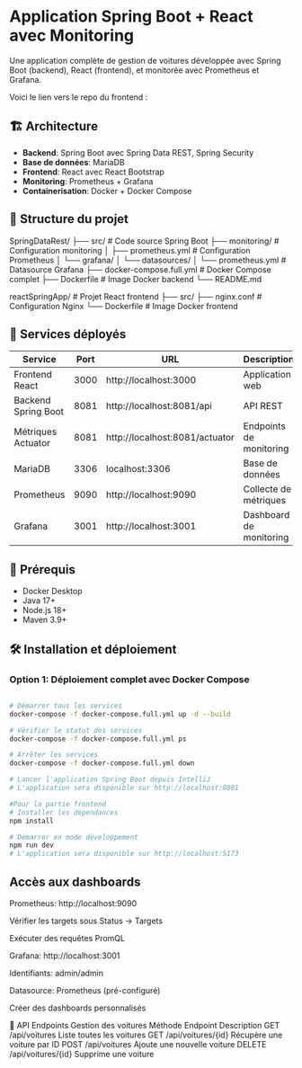 # Application Spring Boot + React avec Monitoring

Une application complète de gestion de voitures développée avec Spring Boot (backend), React (frontend), et monitorée avec Prometheus et Grafana.

Voici le lien vers le repo du frontend : 

## 🏗️ Architecture

- **Backend**: Spring Boot avec Spring Data REST, Spring Security
- **Base de données**: MariaDB
- **Frontend**: React avec React Bootstrap
- **Monitoring**: Prometheus + Grafana
- **Containerisation**: Docker + Docker Compose

## 📁 Structure du projet
SpringDataRest/
├── src/ # Code source Spring Boot
├── monitoring/ # Configuration monitoring
│ ├── prometheus.yml # Configuration Prometheus
│ └── grafana/
│ └── datasources/
│ └── prometheus.yml # Datasource Grafana
├── docker-compose.full.yml # Docker Compose complet
├── Dockerfile # Image Docker backend
└── README.md

reactSpringApp/ # Projet React frontend
├── src/
├── nginx.conf # Configuration Nginx
└── Dockerfile # Image Docker frontend

## 🚀 Services déployés

| Service | Port | URL | Description |
|---------|------|-----|-------------|
| Frontend React | 3000 | http://localhost:3000 | Application web |
| Backend Spring Boot | 8081 | http://localhost:8081/api | API REST |
| Métriques Actuator | 8081 | http://localhost:8081/actuator | Endpoints de monitoring |
| MariaDB | 3306 | localhost:3306 | Base de données |
| Prometheus | 9090 | http://localhost:9090 | Collecte de métriques |
| Grafana | 3001 | http://localhost:3001 | Dashboard de monitoring |

## 🔧 Prérequis

- Docker Desktop
- Java 17+
- Node.js 18+
- Maven 3.9+

## 🛠️ Installation et déploiement

### Option 1: Déploiement complet avec Docker Compose

```bash

# Démarrer tous les services
docker-compose -f docker-compose.full.yml up -d --build

# Vérifier le statut des services
docker-compose -f docker-compose.full.yml ps

# Arrêter les services
docker-compose -f docker-compose.full.yml down

# Lancer l'application Spring Boot depuis IntelliJ
# L'application sera disponible sur http://localhost:8081

#Pour la partie frontend
# Installer les dépendances
npm install

# Démarrer en mode développement
npm run dev
# L'application sera disponible sur http://localhost:5173

```
## Accès aux dashboards
Prometheus: http://localhost:9090

Vérifier les targets sous Status → Targets

Exécuter des requêtes PromQL

Grafana: http://localhost:3001

Identifiants: admin/admin

Datasource: Prometheus (pré-configuré)

Créer des dashboards personnalisés

🔌 API Endpoints
Gestion des voitures
Méthode	Endpoint	Description
GET	/api/voitures	Liste toutes les voitures
GET	/api/voitures/{id}	Récupère une voiture par ID
POST	/api/voitures	Ajoute une nouvelle voiture
DELETE	/api/voitures/{id}	Supprime une voiture
